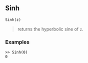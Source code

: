 ## Sinh

```
Sinh(z)
```

> returns the hyperbolic sine of `z`.
 
### Examples
```
>> Sinh(0)
0
``` 